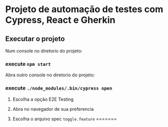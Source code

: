 # Projeto de automação de testes com Cypress, React e Gherkin

## Executar o projeto

Num console no diretorio do projeto:

### execute `npm start`

Abra outro console no diretorio do projeto:
### execute `./node_modules/.bin/cypress open`

1. Escolha a opção E2E Testing

2. Abra no navegador de sua preferencia

3. Escolha o arquivo spec `toggle.feature`
=======
